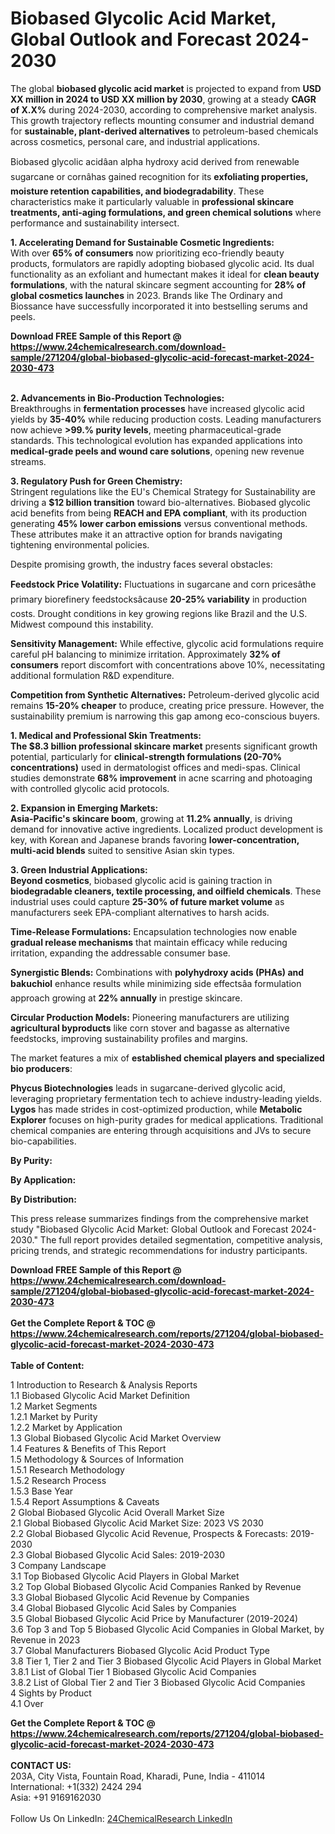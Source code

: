 <h1>Biobased Glycolic Acid Market, Global Outlook and Forecast 2024-2030</h1><p>The global <strong>biobased glycolic acid market</strong> is projected to expand from <strong>USD XX million in 2024 to USD XX million by 2030</strong>, growing at a steady <strong>CAGR of X.X%</strong> during 2024-2030, according to comprehensive market analysis. This growth trajectory reflects mounting consumer and industrial demand for <strong>sustainable, plant-derived alternatives</strong> to petroleum-based chemicals across cosmetics, personal care, and industrial applications.</p><p>Biobased glycolic acidâan alpha hydroxy acid derived from renewable sugarcane or cornâhas gained recognition for its <strong>exfoliating properties, moisture retention capabilities, and biodegradability</strong>. These characteristics make it particularly valuable in <strong>professional skincare treatments, anti-aging formulations, and green chemical solutions</strong> where performance and sustainability intersect.</p><p><strong>1. Accelerating Demand for Sustainable Cosmetic Ingredients:</strong><br>
With over <strong>65% of consumers</strong> now prioritizing eco-friendly beauty products, formulators are rapidly adopting biobased glycolic acid. Its dual functionality as an exfoliant and humectant makes it ideal for <strong>clean beauty formulations</strong>, with the natural skincare segment accounting for <strong>28% of global cosmetics launches</strong> in 2023. Brands like The Ordinary and Biossance have successfully incorporated it into bestselling serums and peels.</p><div><b>Download FREE Sample of this Report @ 
            <a href="https://www.24chemicalresearch.com/download-sample/271204/global-biobased-glycolic-acid-forecast-market-2024-2030-473">
            https://www.24chemicalresearch.com/download-sample/271204/global-biobased-glycolic-acid-forecast-market-2024-2030-473</a></b></div><br><p><strong>2. Advancements in Bio-Production Technologies:</strong><br>
Breakthroughs in <strong>fermentation processes</strong> have increased glycolic acid yields by <strong>35-40%</strong> while reducing production costs. Leading manufacturers now achieve <strong>&gt;99.% purity levels</strong>, meeting pharmaceutical-grade standards. This technological evolution has expanded applications into <strong>medical-grade peels and wound care solutions</strong>, opening new revenue streams.</p><p><strong>3. Regulatory Push for Green Chemistry:</strong><br>
Stringent regulations like the EU's Chemical Strategy for Sustainability are driving a <strong>$12 billion transition</strong> toward bio-alternatives. Biobased glycolic acid benefits from being <strong>REACH and EPA compliant</strong>, with its production generating <strong>45% lower carbon emissions</strong> versus conventional methods. These attributes make it an attractive option for brands navigating tightening environmental policies.</p><p>Despite promising growth, the industry faces several obstacles:</p><p><strong>Feedstock Price Volatility:</strong> Fluctuations in sugarcane and corn pricesâthe primary biorefinery feedstocksâcause <strong>20-25% variability</strong> in production costs. Drought conditions in key growing regions like Brazil and the U.S. Midwest compound this instability.</p><p><strong>Sensitivity Management:</strong> While effective, glycolic acid formulations require careful pH balancing to minimize irritation. Approximately <strong>32% of consumers</strong> report discomfort with concentrations above 10%, necessitating additional formulation R&amp;D expenditure.</p><p><strong>Competition from Synthetic Alternatives:</strong> Petroleum-derived glycolic acid remains <strong>15-20% cheaper</strong> to produce, creating price pressure. However, the sustainability premium is narrowing this gap among eco-conscious buyers.</p><p><strong>1. Medical and Professional Skin Treatments:<br>
The $8.3 billion professional skincare market</strong> presents significant growth potential, particularly for <strong>clinical-strength formulations (20-70% concentrations)</strong> used in dermatologist offices and medi-spas. Clinical studies demonstrate <strong>68% improvement</strong> in acne scarring and photoaging with controlled glycolic acid protocols.</p><p><strong>2. Expansion in Emerging Markets:<br>
Asia-Pacific's skincare boom</strong>, growing at <strong>11.2% annually</strong>, is driving demand for innovative active ingredients. Localized product development is key, with Korean and Japanese brands favoring <strong>lower-concentration, multi-acid blends</strong> suited to sensitive Asian skin types.</p><p><strong>3. Green Industrial Applications:<br>
Beyond cosmetics</strong>, biobased glycolic acid is gaining traction in <strong>biodegradable cleaners, textile processing, and oilfield chemicals</strong>. These industrial uses could capture <strong>25-30% of future market volume</strong> as manufacturers seek EPA-compliant alternatives to harsh acids.</p><p>

</p><p><strong>Time-Release Formulations:</strong> Encapsulation technologies now enable <strong>gradual release mechanisms</strong> that maintain efficacy while reducing irritation, expanding the addressable consumer base.</p><p><strong>Synergistic Blends:</strong> Combinations with <strong>polyhydroxy acids (PHAs) and bakuchiol</strong> enhance results while minimizing side effectsâa formulation approach growing at <strong>22% annually</strong> in prestige skincare.</p><p><strong>Circular Production Models:</strong> Pioneering manufacturers are utilizing <strong>agricultural byproducts</strong> like corn stover and bagasse as alternative feedstocks, improving sustainability profiles and margins.</p><p>The market features a mix of <strong>established chemical players and specialized bio producers</strong>:</p><p><strong>Phycus Biotechnologies</strong> leads in sugarcane-derived glycolic acid, leveraging proprietary fermentation tech to achieve industry-leading yields. <strong>Lygos</strong> has made strides in cost-optimized production, while <strong>Metabolic Explorer</strong> focuses on high-purity grades for medical applications. Traditional chemical companies are entering through acquisitions and JVs to secure bio-capabilities.</p><p><strong>By Purity:</strong></p><p><strong>By Application:</strong></p><p><strong>By Distribution:</strong></p><p>This press release summarizes findings from the comprehensive market study "Biobased Glycolic Acid Market: Global Outlook and Forecast 2024-2030." The full report provides detailed segmentation, competitive analysis, pricing trends, and strategic recommendations for industry participants.</p><div><b>Download FREE Sample of this Report @ 
            <a href="https://www.24chemicalresearch.com/download-sample/271204/global-biobased-glycolic-acid-forecast-market-2024-2030-473">
            https://www.24chemicalresearch.com/download-sample/271204/global-biobased-glycolic-acid-forecast-market-2024-2030-473</a></b></div><br><div><b>Get the Complete Report & TOC @ 
            <a href="https://www.24chemicalresearch.com/reports/271204/global-biobased-glycolic-acid-forecast-market-2024-2030-473">
            https://www.24chemicalresearch.com/reports/271204/global-biobased-glycolic-acid-forecast-market-2024-2030-473</a></b></div><br>
            <b>Table of Content:</b><p>1 Introduction to Research & Analysis Reports<br />
    1.1 Biobased Glycolic Acid Market Definition<br />
    1.2 Market Segments<br />
        1.2.1 Market by Purity<br />
        1.2.2 Market by Application<br />
    1.3 Global Biobased Glycolic Acid Market Overview<br />
    1.4 Features & Benefits of This Report<br />
    1.5 Methodology & Sources of Information<br />
        1.5.1 Research Methodology<br />
        1.5.2 Research Process<br />
        1.5.3 Base Year<br />
        1.5.4 Report Assumptions & Caveats<br />
2 Global Biobased Glycolic Acid Overall Market Size<br />
    2.1 Global Biobased Glycolic Acid Market Size: 2023 VS 2030<br />
    2.2 Global Biobased Glycolic Acid Revenue, Prospects & Forecasts: 2019-2030<br />
    2.3 Global Biobased Glycolic Acid Sales: 2019-2030<br />
3 Company Landscape<br />
    3.1 Top Biobased Glycolic Acid Players in Global Market<br />
    3.2 Top Global Biobased Glycolic Acid Companies Ranked by Revenue<br />
    3.3 Global Biobased Glycolic Acid Revenue by Companies<br />
    3.4 Global Biobased Glycolic Acid Sales by Companies<br />
    3.5 Global Biobased Glycolic Acid Price by Manufacturer (2019-2024)<br />
    3.6 Top 3 and Top 5 Biobased Glycolic Acid Companies in Global Market, by Revenue in 2023<br />
    3.7 Global Manufacturers Biobased Glycolic Acid Product Type<br />
    3.8 Tier 1, Tier 2 and Tier 3 Biobased Glycolic Acid Players in Global Market<br />
        3.8.1 List of Global Tier 1 Biobased Glycolic Acid Companies<br />
        3.8.2 List of Global Tier 2 and Tier 3 Biobased Glycolic Acid Companies<br />
4 Sights by Product<br />
    4.1 Over</p><div><b>Get the Complete Report & TOC @ 
            <a href="https://www.24chemicalresearch.com/reports/271204/global-biobased-glycolic-acid-forecast-market-2024-2030-473">
            https://www.24chemicalresearch.com/reports/271204/global-biobased-glycolic-acid-forecast-market-2024-2030-473</a></b></div><br><b>CONTACT US:</b><br>
            203A, City Vista, Fountain Road, Kharadi, Pune, India - 411014<br>
            International: +1(332) 2424 294<br>
            Asia: +91 9169162030 <br><br>
            Follow Us On LinkedIn: <a href="https://www.linkedin.com/company/24chemicalresearch/">24ChemicalResearch LinkedIn</a>